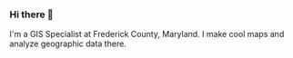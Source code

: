 ### Hi there 👋

I'm a GIS Specialist at Frederick County, Maryland. I make cool maps and analyze geographic data there.
